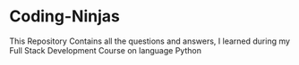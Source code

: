 # Coding-Ninjas
This Repository Contains all the questions and answers, I learned during my Full Stack Development Course on language Python
